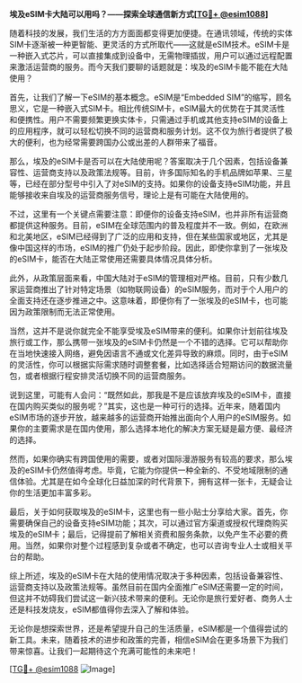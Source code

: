 **埃及eSIM卡大陆可以用吗？——探索全球通信新方式[[TG💪+ @esim1088](https://t.me/s/esim1088)]**

随着科技的发展，我们生活的方方面面都变得更加便捷。在通讯领域，传统的实体SIM卡逐渐被一种更智能、更灵活的方式所取代——这就是eSIM技术。eSIM卡是一种嵌入式芯片，可以直接集成到设备中，无需物理插拔，用户可以通过远程配置来激活运营商的服务。而今天我们要聊的话题就是：埃及的eSIM卡能不能在大陆使用？

首先，让我们了解一下eSIM的基本概念。eSIM是“Embedded SIM”的缩写，顾名思义，它是一种嵌入式SIM卡。相比传统SIM卡，eSIM最大的优势在于其灵活性和便携性。用户不需要频繁更换实体卡，只需通过手机或其他支持eSIM的设备上的应用程序，就可以轻松切换不同的运营商和服务计划。这不仅为旅行者提供了极大的便利，也为经常需要跨国办公或出差的人群带来了福音。

那么，埃及的eSIM卡是否可以在大陆使用呢？答案取决于几个因素，包括设备兼容性、运营商支持以及政策法规等。目前，许多国际知名的手机品牌如苹果、三星等，已经在部分型号中引入了对eSIM的支持。如果你的设备支持eSIM功能，并且能够接收来自埃及的运营商服务信号，理论上是有可能在大陆使用的。

不过，这里有一个关键点需要注意：即便你的设备支持eSIM，也并非所有运营商都提供这种服务。目前，eSIM在全球范围内的普及程度并不一致。例如，在欧洲和北美地区，eSIM已经得到了广泛的应用和支持，但在某些国家或地区，尤其是像中国这样的市场，eSIM的推广仍处于起步阶段。因此，即使你拿到了一张埃及的eSIM卡，能否在大陆正常使用还需要具体情况具体分析。

此外，从政策层面来看，中国大陆对于eSIM的管理相对严格。目前，只有少数几家运营商推出了针对特定场景（如物联网设备）的eSIM服务，而对于个人用户的全面支持还在逐步推进之中。这意味着，即便你有了一张埃及的eSIM卡，也可能因为政策限制而无法正常使用。

当然，这并不是说你就完全不能享受埃及eSIM带来的便利。如果你计划前往埃及旅行或工作，那么携带一张埃及的eSIM卡仍然是一个不错的选择。它可以帮助你在当地快速接入网络，避免因语言不通或文化差异导致的麻烦。同时，由于eSIM的灵活性，你可以根据实际需求随时调整套餐，比如选择适合短期访问的数据流量包，或者根据行程安排灵活切换不同的运营商服务。

说到这里，可能有人会问：“既然如此，那我是不是应该放弃埃及的eSIM卡，直接在国内购买类似的服务呢？”其实，这也是一种可行的选择。近年来，随着国内eSIM市场的逐步开放，越来越多的运营商开始推出面向个人用户的eSIM服务。如果你的主要需求是在国内使用，那么选择本地化的解决方案无疑是最方便、最经济的选择。

然而，如果你确实有跨国使用的需要，或者对国际漫游服务有较高的要求，那么埃及的eSIM卡仍然值得考虑。毕竟，它能为你提供一种全新的、不受地域限制的通信体验。尤其是在如今全球化日益加深的时代背景下，拥有这样一张卡，无疑会让你的生活更加丰富多彩。

最后，关于如何获取埃及的eSIM卡，这里也有一些小贴士分享给大家。首先，你需要确保自己的设备支持eSIM功能；其次，可以通过官方渠道或授权代理商购买埃及的eSIM卡；最后，记得提前了解相关资费和服务条款，以免产生不必要的费用。当然，如果你对整个过程感到复杂或者不确定，也可以咨询专业人士或相关平台的帮助。

综上所述，埃及的eSIM卡在大陆的使用情况取决于多种因素，包括设备兼容性、运营商支持以及政策法规等。虽然目前在国内全面推广eSIM还需要一定的时间，但这并不妨碍我们尝试这一新兴技术带来的便利。无论你是旅行爱好者、商务人士还是科技发烧友，eSIM都值得你去深入了解和体验。

无论你是想探索世界，还是希望提升自己的生活质量，eSIM都是一个值得尝试的新工具。未来，随着技术的进步和政策的完善，相信eSIM会在更多场景下为我们带来惊喜。让我们一起期待这个充满可能性的未来吧！

[[TG💪+ @esim1088](https://t.me/s/esim1088) ![Image](https://i.postimg.cc/4NQfJmqS/Snipaste-2025-05-13-00-14-12.png)]